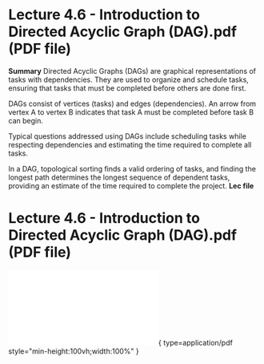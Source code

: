 # Lecture 4.6 - Introduction to Directed Acyclic Graph (DAG).pdf (PDF file)
**Summary**
Directed Acyclic Graphs (DAGs) are graphical representations of tasks with dependencies. They are used to organize and schedule tasks, ensuring that tasks that must be completed before others are done first.

DAGs consist of vertices (tasks) and edges (dependencies). An arrow from vertex A to vertex B indicates that task A must be completed before task B can begin.

Typical questions addressed using DAGs include scheduling tasks while respecting dependencies and estimating the time required to complete all tasks.

In a DAG, topological sorting finds a valid ordering of tasks, and finding the longest path determines the longest sequence of dependent tasks, providing an estimate of the time required to complete the project.
**Lec file**
# Lecture 4.6 - Introduction to Directed Acyclic Graph (DAG).pdf (PDF file)
![Alt text](<./Lecture 4.6 - Introduction to Directed Acyclic Graph (DAG).pdf>){ type=application/pdf style="min-height:100vh;width:100%" }